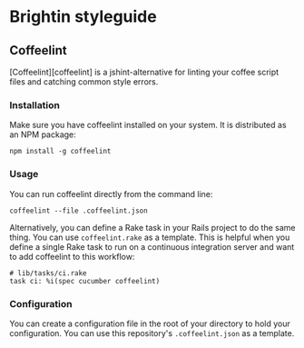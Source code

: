 # Brightin styleguide

## Coffeelint

[Coffeelint][coffeelint] is a jshint-alternative for linting your coffee script
files and catching common style errors.

### Installation

Make sure you have coffeelint installed on your system. It is distributed as an
NPM package:

    npm install -g coffeelint

### Usage

You can run coffeelint directly from the command line:

    coffeelint --file .coffeelint.json

Alternatively, you can define a Rake task in your Rails project to do the same
thing. You can use `coffeelint.rake` as a template. This is helpful when you
define a single Rake task to run on a continuous integration server and want to
add coffeelint to this workflow:

    # lib/tasks/ci.rake
    task ci: %i(spec cucumber coffeelint)

### Configuration

You can create a configuration file in the root of your directory to hold your
configuration. You can use this repository's `.coffeelint.json` as a template.
